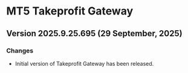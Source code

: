 # MT5 Takeprofit Gateway

## Version 2025.9.25.695 (29 September, 2025)
### Changes
* Initial version of Takeprofit Gateway has been released.
